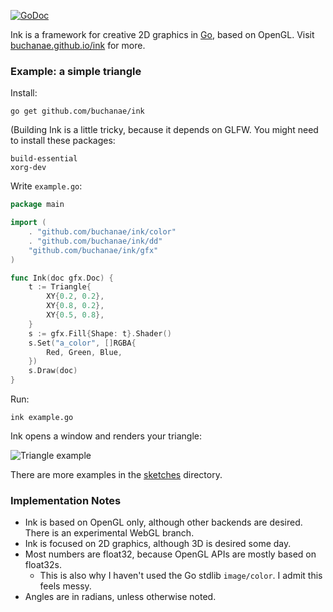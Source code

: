 <a href="https://godoc.org/github.com/buchanae/ink"><img src="https://godoc.org/github.com/buchanae/ink?status.svg" alt="GoDoc"></a>

Ink is a framework for creative 2D graphics in [Go](https://golang.org), based on OpenGL. Visit [buchanae.github.io/ink](https://buchanae.github.io/ink/) for more.

### Example: a simple triangle
Install:
```
go get github.com/buchanae/ink
```

(Building Ink is a little tricky, because it depends on GLFW. You might need to install these packages:
```
build-essential
xorg-dev 
```

Write `example.go`:
```go
package main

import (
	. "github.com/buchanae/ink/color"
	. "github.com/buchanae/ink/dd"
	"github.com/buchanae/ink/gfx"
)

func Ink(doc gfx.Doc) {
	t := Triangle{
		XY{0.2, 0.2},
		XY{0.8, 0.2},
		XY{0.5, 0.8},
	}
	s := gfx.Fill{Shape: t}.Shader()
	s.Set("a_color", []RGBA{
		Red, Green, Blue,
	})
	s.Draw(doc)
}
```

Run:
```
ink example.go
```

Ink opens a window and renders your triangle:

![Triangle example](https://buchanae.github.io/ink/assets/snapshots/001_triangle.png)

There are more examples in the [sketches](./sketches) directory.

### Implementation Notes

- Ink is based on OpenGL only, although other backends are desired. There is an experimental WebGL branch.
- Ink is focused on 2D graphics, although 3D is desired some day.
- Most numbers are float32, because OpenGL APIs are mostly based on float32s.
  - This is also why I haven't used the Go stdlib `image/color`. I admit this feels messy.
- Angles are in radians, unless otherwise noted.
